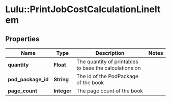 # Lulu::PrintJobCostCalculationLineItem

## Properties
Name | Type | Description | Notes
------------ | ------------- | ------------- | -------------
**quantity** | **Float** | The quantity of printables to base the calculations on | 
**pod_package_id** | **String** | The id of the PodPackage of the book | 
**page_count** | **Integer** | The page count of the book | 


